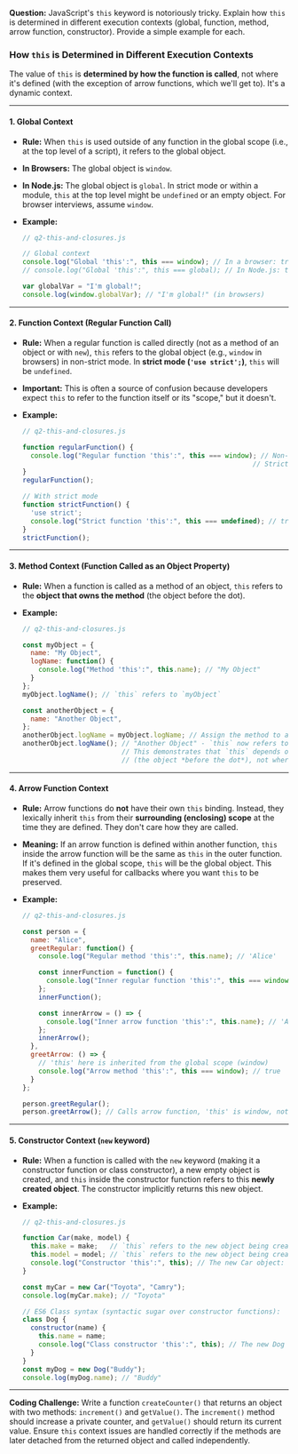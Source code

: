 **Question:** JavaScript's `this` keyword is notoriously tricky. Explain how `this` is determined in different execution contexts (global, function, method, arrow function, constructor). Provide a simple example for each.

### How `this` is Determined in Different Execution Contexts

The value of `this` is **determined by how the function is called**, not where it's defined (with the exception of arrow functions, which we'll get to). It's a dynamic context.

-----

#### 1\. Global Context

  * **Rule:** When `this` is used outside of any function in the global scope (i.e., at the top level of a script), it refers to the global object.

  * **In Browsers:** The global object is `window`.

  * **In Node.js:** The global object is `global`. In strict mode or within a module, `this` at the top level might be `undefined` or an empty object. For browser interviews, assume `window`.

  * **Example:**

    ```javascript
    // q2-this-and-closures.js

    // Global context
    console.log("Global 'this':", this === window); // In a browser: true
    // console.log("Global 'this':", this === global); // In Node.js: true (outside a module)

    var globalVar = "I'm global!";
    console.log(window.globalVar); // "I'm global!" (in browsers)
    ```

-----

#### 2\. Function Context (Regular Function Call)

  * **Rule:** When a regular function is called directly (not as a method of an object or with `new`), `this` refers to the global object (e.g., `window` in browsers) in non-strict mode. In **strict mode (`'use strict';`)**, `this` will be `undefined`.

  * **Important:** This is often a source of confusion because developers expect `this` to refer to the function itself or its "scope," but it doesn't.

  * **Example:**

    ```javascript
    // q2-this-and-closures.js

    function regularFunction() {
      console.log("Regular function 'this':", this === window); // Non-strict: true
                                                              // Strict: false (this would be undefined)
    }
    regularFunction();

    // With strict mode
    function strictFunction() {
      'use strict';
      console.log("Strict function 'this':", this === undefined); // true
    }
    strictFunction();
    ```

-----

#### 3\. Method Context (Function Called as an Object Property)

  * **Rule:** When a function is called as a method of an object, `this` refers to the **object that owns the method** (the object before the dot).

  * **Example:**

    ```javascript
    // q2-this-and-closures.js

    const myObject = {
      name: "My Object",
      logName: function() {
        console.log("Method 'this':", this.name); // "My Object"
      }
    };
    myObject.logName(); // `this` refers to `myObject`

    const anotherObject = {
      name: "Another Object",
    };
    anotherObject.logName = myObject.logName; // Assign the method to another object
    anotherObject.logName(); // "Another Object" - `this` now refers to `anotherObject`
                             // This demonstrates that `this` depends on *how* it's called
                             // (the object *before the dot*), not where it was defined.
    ```

-----

#### 4\. Arrow Function Context

  * **Rule:** Arrow functions do **not** have their own `this` binding. Instead, they lexically inherit `this` from their **surrounding (enclosing) scope** at the time they are defined. They don't care how they are called.

  * **Meaning:** If an arrow function is defined within another function, `this` inside the arrow function will be the same as `this` in the outer function. If it's defined in the global scope, `this` will be the global object. This makes them very useful for callbacks where you want `this` to be preserved.

  * **Example:**

    ```javascript
    // q2-this-and-closures.js

    const person = {
      name: "Alice",
      greetRegular: function() {
        console.log("Regular method 'this':", this.name); // 'Alice'

        const innerFunction = function() {
          console.log("Inner regular function 'this':", this === window); // Non-strict: true (this loses context)
        };
        innerFunction();

        const innerArrow = () => {
          console.log("Inner arrow function 'this':", this.name); // 'Alice' (inherits 'this' from greetRegular)
        };
        innerArrow();
      },
      greetArrow: () => {
        // 'this' here is inherited from the global scope (window)
        console.log("Arrow method 'this':", this === window); // true
      }
    };

    person.greetRegular();
    person.greetArrow(); // Calls arrow function, 'this' is window, not 'person'
    ```

-----

#### 5\. Constructor Context (`new` keyword)

  * **Rule:** When a function is called with the `new` keyword (making it a constructor function or class constructor), a new empty object is created, and `this` inside the constructor function refers to this **newly created object**. The constructor implicitly returns this new object.

  * **Example:**

    ```javascript
    // q2-this-and-closures.js

    function Car(make, model) {
      this.make = make;   // `this` refers to the new object being created
      this.model = model; // `this` refers to the new object being created
      console.log("Constructor 'this':", this); // The new Car object: { make: "...", model: "..." }
    }

    const myCar = new Car("Toyota", "Camry");
    console.log(myCar.make); // "Toyota"

    // ES6 Class syntax (syntactic sugar over constructor functions):
    class Dog {
      constructor(name) {
        this.name = name;
        console.log("Class constructor 'this':", this); // The new Dog object
      }
    }
    const myDog = new Dog("Buddy");
    console.log(myDog.name); // "Buddy"
    ```

-----

**Coding Challenge:** Write a function `createCounter()` that returns an object with two methods: `increment()` and `getValue()`. The `increment()` method should increase a private counter, and `getValue()` should return its current value. Ensure `this` context issues are handled correctly if the methods are later detached from the returned object and called independently.